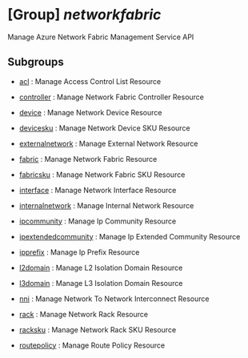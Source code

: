 # [Group] _networkfabric_

Manage Azure Network Fabric Management Service API

## Subgroups

- [acl](/Commands/networkfabric/acl/readme.md)
: Manage Access Control List Resource

- [controller](/Commands/networkfabric/controller/readme.md)
: Manage Network Fabric Controller Resource

- [device](/Commands/networkfabric/device/readme.md)
: Manage Network Device Resource

- [devicesku](/Commands/networkfabric/devicesku/readme.md)
: Manage Network Device SKU Resource

- [externalnetwork](/Commands/networkfabric/externalnetwork/readme.md)
: Manage External Network Resource

- [fabric](/Commands/networkfabric/fabric/readme.md)
: Manage Network Fabric Resource

- [fabricsku](/Commands/networkfabric/fabricsku/readme.md)
: Manage Network Fabric SKU Resource

- [interface](/Commands/networkfabric/interface/readme.md)
: Manage Network Interface Resource

- [internalnetwork](/Commands/networkfabric/internalnetwork/readme.md)
: Manage Internal Network Resource

- [ipcommunity](/Commands/networkfabric/ipcommunity/readme.md)
: Manage Ip Community Resource

- [ipextendedcommunity](/Commands/networkfabric/ipextendedcommunity/readme.md)
: Manage Ip Extended Community Resource

- [ipprefix](/Commands/networkfabric/ipprefix/readme.md)
: Manage Ip Prefix Resource

- [l2domain](/Commands/networkfabric/l2domain/readme.md)
: Manage L2 Isolation Domain Resource

- [l3domain](/Commands/networkfabric/l3domain/readme.md)
: Manage L3 Isolation Domain Resource

- [nni](/Commands/networkfabric/nni/readme.md)
: Manage Network To Network Interconnect Resource

- [rack](/Commands/networkfabric/rack/readme.md)
: Manage Network Rack Resource

- [racksku](/Commands/networkfabric/racksku/readme.md)
: Manage Network Rack SKU Resource

- [routepolicy](/Commands/networkfabric/routepolicy/readme.md)
: Manage Route Policy Resource
